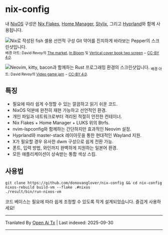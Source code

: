 # nix-config

내 [NixOS] 구성은 [Nix Flakes], [Home Manager], [Stylix], 그리고 [Hyprland]와 함께 사용됩니다.

![Nix로 작성된 fish 셸용 선언적 구성 Git 약어를 진지하게 바라보는 Pepper의 스크린샷입니다.](https://raw.githubusercontent.com/donovanglover/nix-config/master/./cover.jpg)
<sub>배경 아트: David Revoy의 [The market](https://www.peppercarrot.com/en/viewer/artworks__2022-02-21_The-market_by-David-Revoy.html), [In Bloom](https://www.peppercarrot.com/en/viewer/artworks__2022-03-02_In-Bloom_by-David-Revoy.html) 및 [Vertical cover book two screen](https://www.peppercarrot.com/en/viewer/artworks__2016-11-14_vertical-cover-book-two_screen_by-David-Revoy.html) − [CC-BY 4.0](https://creativecommons.org/licenses/by/4.0/deed.en).</sub>

![Neovim, kitty, bacon과 함께하는 Rust 프로그래밍 환경의 스크린샷입니다.](https://raw.githubusercontent.com/donovanglover/nix-config/master/./.github/screenshots/neovim.png)
<sub>배경 아트: David Revoy의 [Video game jam](https://www.peppercarrot.com/en/viewer/misc__2023-06-12_video-game-jam_by-David-Revoy.html) − [CC-BY 4.0](https://creativecommons.org/licenses/by/4.0/deed.en).</sub>

## 특징

- 필요에 따라 쉽게 수정할 수 있는 깔끔하고 읽기 쉬운 코드.
- NixOS 덕분에 완전히 재현 가능하고 선언적인 환경.
- 개인 파일과 네트워크로부터 격리된 적절히 안전한 컨테이너.
- Nix Flakes + Home Manager + LUKS 위의 Btrfs.
- nvim-lspconfig와 함께하는 간단하지만 효과적인 Neovim 설정.
- Hyprland와 master-stack 레이아웃을 통한 현대적인 Wayland 지원.
- X가 필요할 경우 유사한 dwm 구성으로 쉽게 전환 가능.
- 폰트, 입력 방법, 와인까지 완벽하게 지원하는 일본어 환경.
- 모든 애플리케이션이 상속받는 통합 색상 스킴.

## 사용법

```fish
git clone https://github.com/donovanglover/nix-config && cd nix-config
nixos-rebuild build-vm --flake .#nixos
./result/bin/run-nixos-vm
```
코드 베이스는 필요에 따라 쉽게 조정할 수 있도록 작게 설계되었습니다. 즐겁게 사용하세요!

[NixOS]: https://nixos.org/
[Nix Flakes]: https://wiki.nixos.org/wiki/Flakes
[Home Manager]: https://nix-community.github.io/home-manager/
[Stylix]: https://danth.github.io/stylix/
[Hyprland]: https://hyprland.org/



---

Tranlated By [Open Ai Tx](https://github.com/OpenAiTx/OpenAiTx) | Last indexed: 2025-09-30

---